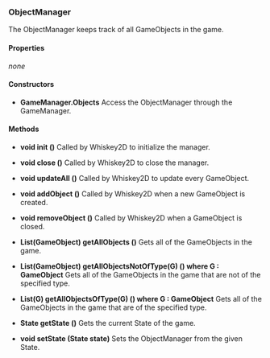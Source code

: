 ### ObjectManager

The ObjectManager keeps track of all GameObjects in the game. 

#### Properties

*none*

#### Constructors

* **GameManager.Objects**
	Access the ObjectManager through the GameManager.

#### Methods

* **void init ()**
	Called by Whiskey2D to initialize the manager.

* **void close ()**
	Called by Whiskey2D to close the manager.

* **void updateAll ()**
	Called by Whiskey2D to update every GameObject.

* **void addObject ()**
	Called by Whiskey2D when a new GameObject is created.

* **void removeObject ()**
	Called by Whiskey2D when a GameObject is closed.

* **List(GameObject) getAllObjects ()**
	Gets all of the GameObjects in the game.

* **List(GameObject) getAllObjectsNotOfType(G) () where G : GameObject**
	Gets all of the GameObjects in the game that are not of the specified type.

* **List(G) getAllObjectsOfType(G) () where G : GameObject**
	Gets all of the GameObjects in the game that are of the specified type.

* **State getState ()**
	Gets the current State of the game. 

* **void setState (State state)**
	Sets the ObjectManager from the given State.